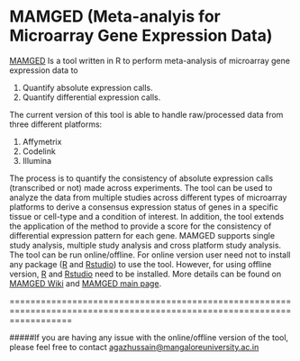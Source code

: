 # MAMGED (Meta-analyis for Microarray Gene Expression Data)
[MAMGED](http://mamged.ibab.ac.in/ "mamged online and offline version") Is a tool written in R to perform meta-analysis  of  microarray  gene  expression  data  to
1. Quantify  absolute  expression  calls.
2. Quantify differential expression calls. 

The current version of this tool is able to handle raw/processed data from three different platforms:
1. Affymetrix
2. Codelink
3. Illumina

The process is to quantify the consistency of absolute expression calls (transcribed or not) made across experiments. The tool can be used to analyze the data from multiple studies across different types of microarray platforms to derive a consensus expression status of genes in a specific tissue or cell-type and a condition of interest. In addition, the tool extends the application of the method to provide a score for the consistency of differential expression pattern for each gene. MAMGED supports single study analysis, multiple study analysis and cross platform study analysis. The tool can be run online/offline. For online version user need not to install any package ([R](https://cran.r-project.org/) and [Rstudio](https://www.rstudio.com/products/RStudio/#Desktop)) to use the tool. However, for using offline version, [R](https://cran.r-project.org/) and [Rstudio](https://www.rstudio.com/products/RStudio/#Desktop) need to be installed. More details can be found on [MAMGED Wiki](https://github.com/AgazW/MAMGED/wiki) and [MAMGED main page](http://mamged.ibab.ac.in/).


========================================================================================================================

#####If you are having any issue with the online/offline version of the tool, please feel free to contact agazhussain@mangaloreuniversity.ac.in
